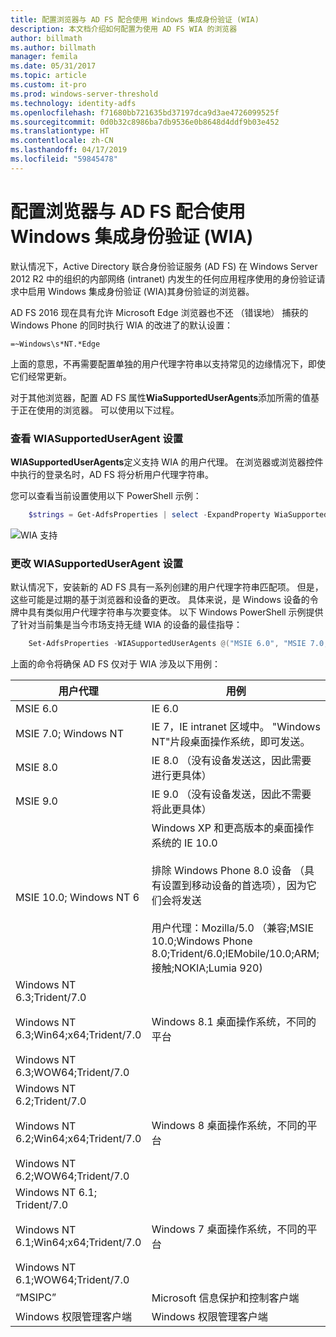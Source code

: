 ```yaml
---
title: 配置浏览器与 AD FS 配合使用 Windows 集成身份验证 (WIA)
description: 本文档介绍如何配置为使用 AD FS WIA 的浏览器
author: billmath
ms.author: billmath
manager: femila
ms.date: 05/31/2017
ms.topic: article
ms.custom: it-pro
ms.prod: windows-server-threshold
ms.technology: identity-adfs
ms.openlocfilehash: f71680bb721635bd37197dca9d3ae4726099525f
ms.sourcegitcommit: 0d0b32c8986ba7db9536e0b8648d4ddf9b03e452
ms.translationtype: HT
ms.contentlocale: zh-CN
ms.lasthandoff: 04/17/2019
ms.locfileid: "59845478"
---
```

# <a name="configure-browsers-to-use-windows-integrated-authentication-wia-with-ad-fs"></a>配置浏览器与 AD FS 配合使用 Windows 集成身份验证 (WIA)

默认情况下，Active Directory 联合身份验证服务 (AD FS) 在 Windows Server 2012 R2 中的组织的内部网络 (intranet) 内发生的任何应用程序使用的身份验证请求中启用 Windows 集成身份验证 (WIA)其身份验证的浏览器。

AD FS 2016 现在具有允许 Microsoft Edge 浏览器也不还 （错误地） 捕获的 Windows Phone 的同时执行 WIA 的改进了的默认设置：

    =~Windows\s*NT.*Edge

上面的意思，不再需要配置单独的用户代理字符串以支持常见的边缘情况下，即使它们经常更新。

对于其他浏览器，配置 AD FS 属性**WiaSupportedUserAgents**添加所需的值基于正在使用的浏览器。  可以使用以下过程。



### <a name="view-wiasupporteduseragent-settings"></a>查看 WIASupportedUserAgent 设置
**WIASupportedUserAgents**定义支持 WIA 的用户代理。 在浏览器或浏览器控件中执行的登录名时，AD FS 将分析用户代理字符串。

您可以查看当前设置使用以下 PowerShell 示例：

```powershell
    $strings = Get-AdfsProperties | select -ExpandProperty WiaSupportedUserAgents
```

![WIA 支持](../operations/media/Configure-AD-FS-Browser-WIA/wiasupport.png)

### <a name="change-wiasupporteduseragent-settings"></a>更改 WIASupportedUserAgent 设置
默认情况下，安装新的 AD FS 具有一系列创建的用户代理字符串匹配项。 但是，这些可能是过期的基于浏览器和设备的更改。 具体来说，是 Windows 设备的令牌中具有类似用户代理字符串与次要变体。 以下 Windows PowerShell 示例提供了针对当前集是当今市场支持无缝 WIA 的设备的最佳指导：

```powershell
    Set-AdfsProperties -WIASupportedUserAgents @("MSIE 6.0", "MSIE 7.0; Windows NT", "MSIE 8.0", "MSIE 9.0", "MSIE 10.0; Windows NT 6", "Windows NT 6.3; Trident/7.0", "Windows NT 6.3; Win64; x64; Trident/7.0", "Windows NT 6.3; WOW64; Trident/7.0", "Windows NT 6.2; Trident/7.0", "Windows NT 6.2; Win64; x64; Trident/7.0", "Windows NT 6.2; WOW64; Trident/7.0", "Windows NT 6.1; Trident/7.0", "Windows NT 6.1; Win64; x64; Trident/7.0", "Windows NT 6.1; WOW64; Trident/7.0", "MSIPC", "Windows Rights Management Client")
```

上面的命令将确保 AD FS 仅对于 WIA 涉及以下用例：

用户代理|用例|
-----|-----|
MSIE 6.0|IE 6.0|
MSIE 7.0; Windows NT|IE 7，IE intranet 区域中。 "Windows NT"片段桌面操作系统，即可发送。|
MSIE 8.0|IE 8.0 （没有设备发送这，因此需要进行更具体）|
MSIE 9.0|IE 9.0 （没有设备发送，因此不需要将此更具体）|
MSIE 10.0; Windows NT 6|Windows XP 和更高版本的桌面操作系统的 IE 10.0</br></br>排除 Windows Phone 8.0 设备 （具有设置到移动设备的首选项），因为它们会将发送</br></br>用户代理：Mozilla/5.0 （兼容;MSIE 10.0;Windows Phone 8.0;Trident/6.0;IEMobile/10.0;ARM;接触;NOKIA;Lumia 920)|
Windows NT 6.3;Trident/7.0</br></br>Windows NT 6.3;Win64;x64;Trident/7.0</br></br>Windows NT 6.3;WOW64;Trident/7.0| Windows 8.1 桌面操作系统，不同的平台|
Windows NT 6.2;Trident/7.0</br></br>Windows NT 6.2;Win64;x64;Trident/7.0</br></br>Windows NT 6.2;WOW64;Trident/7.0|Windows 8 桌面操作系统，不同的平台|
Windows NT 6.1; Trident/7.0</br></br>Windows NT 6.1;Win64;x64;Trident/7.0</br></br>Windows NT 6.1;WOW64;Trident/7.0|Windows 7 桌面操作系统，不同的平台|
“MSIPC”| Microsoft 信息保护和控制客户端|
Windows 权限管理客户端|Windows 权限管理客户端|
